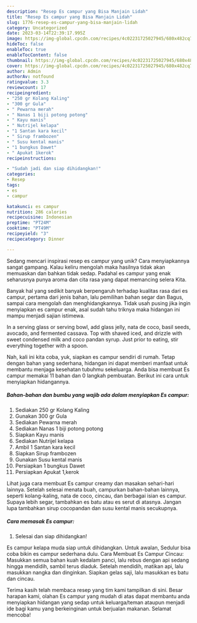 ```yaml
---
description: "Resep Es campur yang Bisa Manjain Lidah"
title: "Resep Es campur yang Bisa Manjain Lidah"
slug: 1776-resep-es-campur-yang-bisa-manjain-lidah
category: Uncategorized
date: 2023-03-14T22:39:17.995Z
image: https://img-global.cpcdn.com/recipes/4c02231725027945/680x482cq70/es-campur-foto-resep-utama.jpg
hideToc: false
enableToc: true
enableTocContent: false
thumbnail: https://img-global.cpcdn.com/recipes/4c02231725027945/680x482cq70/es-campur-foto-resep-utama.jpg
cover: https://img-global.cpcdn.com/recipes/4c02231725027945/680x482cq70/es-campur-foto-resep-utama.jpg
author: Admin
authorAv: notfound
ratingvalue: 3.3
reviewcount: 17
recipeingredient:
- "250 gr Kolang Kaling"
- "300 gr Gula"
- " Pewarna merah"
- " Nanas 1 biji potong potong"
- " Kayu manis"
- " Nutrijel kelapa"
- "1 Santan kara kecil"
- " Sirup frambozen"
- " Susu kental manis"
- "1 bungkus Dawet"
- " Apukat 1kerok"
recipeinstructions:

- "Sudah jadi dan siap dihidangkan!"
categories:
- Resep
tags:
- es
- campur

katakunci: es campur 
nutrition: 286 calories
recipecuisine: Indonesian
preptime: "PT24M"
cooktime: "PT49M"
recipeyield: "3"
recipecategory: Dinner

---
```





Sedang mencari inspirasi resep es campur yang unik? Cara menyiapkannya sangat gampang. Kalau keliru mengolah maka hasilnya tidak akan memuaskan dan bahkan tidak sedap. Padahal es campur yang enak seharusnya punya aroma dan cita rasa yang dapat memancing selera Kita.





Banyak hal yang sedikit banyak berpengaruh terhadap kualitas rasa dari es campur, pertama dari jenis bahan, lalu pemilihan bahan segar dan Bagus, sampai cara mengolah dan menghidangkannya. Tidak usah pusing jika ingin menyiapkan es campur enak,      asal sudah tahu triknya maka hidangan ini mampu menjadi sajian istimewa.














In a serving glass or serving bowl, add glass jelly, nata de coco, basil seeds, avocado, and fermented cassava. Top with shaved iced, and drizzle with sweet condensed milk and coco pandan syrup. Just prior to eating, stir everything together with a spoon.






Nah, kali ini kita coba, yuk, siapkan es campur sendiri di rumah. Tetap dengan bahan yang sederhana, hidangan ini dapat memberi manfaat untuk membantu menjaga kesehatan tubuhmu sekeluarga. Anda bisa membuat Es campur memakai 11 bahan dan 0 langkah pembuatan. Berikut ini cara untuk menyiapkan hidangannya.

<!--inarticleads1-->

##### Bahan-bahan dan bumbu yang wajib ada dalam menyiapkan Es campur:

1. Sediakan 250 gr Kolang Kaling
1. Gunakan 300 gr Gula
1. Sediakan  Pewarna merah
1. Sediakan  Nanas 1 biji potong potong
1. Siapkan  Kayu manis
1. Sediakan  Nutrijel kelapa
1. Ambil 1 Santan kara kecil
1. Siapkan  Sirup frambozen
1. Gunakan  Susu kental manis
1. Persiapkan 1 bungkus Dawet
1. Persiapkan  Apukat 1,kerok


Lihat juga cara membuat Es campur creamy dan masakan sehari-hari lainnya. Setelah selesai menata buah, campurkan bahan-bahan lainnya, seperti kolang-kaling, nata de coco, cincau, dan berbagai isian es campur. Supaya lebih segar, tambahkan es batu atau es serut di atasnya. Jangan lupa tambahkan sirup cocopandan dan susu kental manis secukupnya. 

<!--inarticleads2-->

##### Cara memasak Es campur:


1. Selesai dan siap dihidangkan!

Es campur kelapa muda siap untuk dihidangkan. Untuk awalan, Sedulur bisa coba bikin es campur sederhana dulu. Cara Membuat Es Campur Cincau: Masukkan semua bahan kuah kedalam panci, lalu rebus dengan api sedang hingga mendidih, sambil terus diaduk. Setelah mendidih, matikan api, lalu masukkan nangka dan dinginkan. Siapkan gelas saji, lalu masukkan es batu dan cincau. 

Terima kasih telah membaca resep yang tim kami tampilkan di sini. Besar harapan kami, olahan Es campur yang mudah di atas dapat membantu anda menyiapkan hidangan yang sedap untuk keluarga/teman ataupun menjadi ide bagi kamu yang berkeinginan untuk berjualan makanan. Selamat mencoba!
